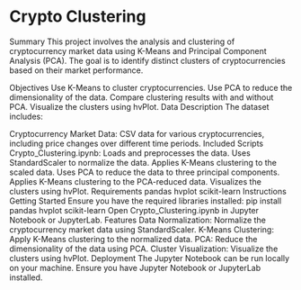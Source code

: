 # Crypto Clustering
Summary
This project involves the analysis and clustering of cryptocurrency market data using K-Means and Principal Component Analysis (PCA). The goal is to identify distinct clusters of cryptocurrencies based on their market performance.

Objectives
Use K-Means to cluster cryptocurrencies.
Use PCA to reduce the dimensionality of the data.
Compare clustering results with and without PCA.
Visualize the clusters using hvPlot.
Data Description
The dataset includes:

Cryptocurrency Market Data: CSV data for various cryptocurrencies, including price changes over different time periods.
Included Scripts
Crypto_Clustering.ipynb:
Loads and preprocesses the data.
Uses StandardScaler to normalize the data.
Applies K-Means clustering to the scaled data.
Uses PCA to reduce the data to three principal components.
Applies K-Means clustering to the PCA-reduced data.
Visualizes the clusters using hvPlot.
Requirements
pandas
hvplot
scikit-learn
Instructions
Getting Started
Ensure you have the required libraries installed:
pip install pandas hvplot scikit-learn
Open Crypto_Clustering.ipynb in Jupyter Notebook or JupyterLab.
Features
Data Normalization: Normalize the cryptocurrency market data using StandardScaler.
K-Means Clustering: Apply K-Means clustering to the normalized data.
PCA: Reduce the dimensionality of the data using PCA.
Cluster Visualization: Visualize the clusters using hvPlot.
Deployment
The Jupyter Notebook can be run locally on your machine. Ensure you have Jupyter Notebook or JupyterLab installed.
